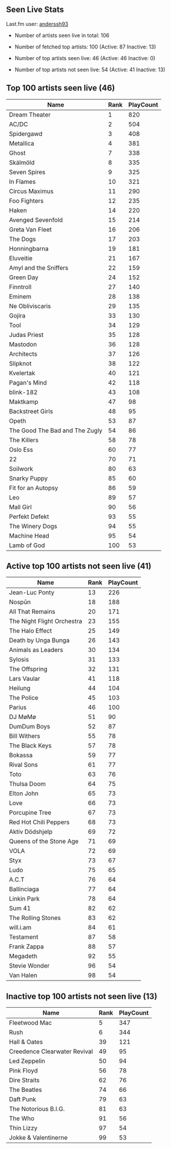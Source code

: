 ## Seen Live Stats

Last.fm user: [anderssh93](https://www.last.fm/user/anderssh93)

- Number of artists seen live in total: 106

- Number of fetched top artists: 100 (Active: 87 Inactive: 13)

- Number of top artists seen live: 46 (Active: 46 Inactive: 0)

- Number of top artists not seen live: 54 (Active: 41 Inactive: 13)

## Top 100 artists seen live (46)

Name                           | Rank | PlayCount
------------------------------ | ---- | ---------
Dream Theater                  | 1    | 820      
AC/DC                          | 2    | 504      
Spidergawd                     | 3    | 408      
Metallica                      | 4    | 381      
Ghost                          | 7    | 338      
Skálmöld                       | 8    | 335      
Seven Spires                   | 9    | 325      
In Flames                      | 10   | 321      
Circus Maximus                 | 11   | 290      
Foo Fighters                   | 12   | 235      
Haken                          | 14   | 220      
Avenged Sevenfold              | 15   | 214      
Greta Van Fleet                | 16   | 206      
The Dogs                       | 17   | 203      
Honningbarna                   | 19   | 181      
Eluveitie                      | 21   | 167      
Amyl and the Sniffers          | 22   | 159      
Green Day                      | 24   | 152      
Finntroll                      | 27   | 140      
Eminem                         | 28   | 138      
Ne Obliviscaris                | 29   | 135      
Gojira                         | 33   | 130      
Tool                           | 34   | 129      
Judas Priest                   | 35   | 128      
Mastodon                       | 36   | 128      
Architects                     | 37   | 126      
Slipknot                       | 38   | 122      
Kvelertak                      | 40   | 121      
Pagan's Mind                   | 42   | 118      
blink-182                      | 43   | 108      
Maktkamp                       | 47   | 98       
Backstreet Girls               | 48   | 95       
Opeth                          | 53   | 87       
The Good The Bad and The Zugly | 54   | 86       
The Killers                    | 58   | 78       
Oslo Ess                       | 60   | 77       
22                             | 70   | 71       
Soilwork                       | 80   | 63       
Snarky Puppy                   | 85   | 60       
Fit for an Autopsy             | 86   | 59       
Leo                            | 89   | 57       
Mall Girl                      | 90   | 56       
Perfekt Defekt                 | 93   | 55       
The Winery Dogs                | 94   | 55       
Machine Head                   | 95   | 54       
Lamb of God                    | 100  | 53       

## Active top 100 artists not seen live (41)

Name                       | Rank | PlayCount
-------------------------- | ---- | ---------
Jean-Luc Ponty             | 13   | 226      
Nospūn                     | 18   | 188      
All That Remains           | 20   | 171      
The Night Flight Orchestra | 23   | 155      
The Halo Effect            | 25   | 149      
Death by Unga Bunga        | 26   | 143      
Animals as Leaders         | 30   | 134      
Sylosis                    | 31   | 133      
The Offspring              | 32   | 131      
Lars Vaular                | 41   | 118      
Heilung                    | 44   | 104      
The Police                 | 45   | 103      
Parius                     | 46   | 100      
DJ MøMø                    | 51   | 90       
DumDum Boys                | 52   | 87       
Bill Withers               | 55   | 78       
The Black Keys             | 57   | 78       
Bokassa                    | 59   | 77       
Rival Sons                 | 61   | 77       
Toto                       | 63   | 76       
Thulsa Doom                | 64   | 75       
Elton John                 | 65   | 73       
Love                       | 66   | 73       
Porcupine Tree             | 67   | 73       
Red Hot Chili Peppers      | 68   | 73       
Aktiv Dödshjelp            | 69   | 72       
Queens of the Stone Age    | 71   | 69       
VOLA                       | 72   | 69       
Styx                       | 73   | 67       
Ludo                       | 75   | 65       
A.C.T                      | 76   | 64       
Ballinciaga                | 77   | 64       
Linkin Park                | 78   | 64       
Sum 41                     | 82   | 62       
The Rolling Stones         | 83   | 62       
will.i.am                  | 84   | 61       
Testament                  | 87   | 58       
Frank Zappa                | 88   | 57       
Megadeth                   | 92   | 55       
Stevie Wonder              | 96   | 54       
Van Halen                  | 98   | 54       

## Inactive top 100 artists not seen live (13)

Name                         | Rank | PlayCount
---------------------------- | ---- | ---------
Fleetwood Mac                | 5    | 347      
Rush                         | 6    | 344      
Hall & Oates                 | 39   | 121      
Creedence Clearwater Revival | 49   | 95       
Led Zeppelin                 | 50   | 94       
Pink Floyd                   | 56   | 78       
Dire Straits                 | 62   | 76       
The Beatles                  | 74   | 66       
Daft Punk                    | 79   | 63       
The Notorious B.I.G.         | 81   | 63       
The Who                      | 91   | 56       
Thin Lizzy                   | 97   | 54       
Jokke & Valentinerne         | 99   | 53       
